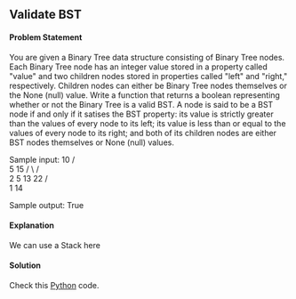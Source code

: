 ## Validate BST

#### Problem Statement


You are given a Binary Tree data structure consisting of Binary Tree nodes. Each Binary Tree node has an integer value stored in a property called "value" and two
children nodes stored in properties called "left" and "right," respectively. Children nodes can either be Binary Tree nodes themselves or the None (null) value. Write a function that returns a boolean representing whether or not the Binary Tree is a valid BST. A node is said to be a BST node if and only if it satises the BST
property: its value is strictly greater than the values of every node to its left; its value is less than or equal to the values of every node to its right; and both of its
children nodes are either BST nodes themselves or None (null) values.

Sample input:
            10
           /  \
          5   15
         / \  / \
        2   5 13 22
       /       \
      1        14
      
Sample output: True



#### Explanation

We can use a Stack here


#### Solution

Check this [Python](../python/Validate_BST.py) code.

